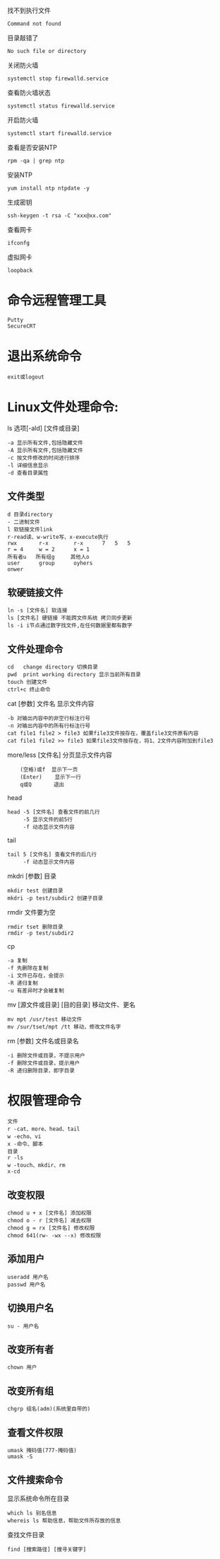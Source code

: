 找不到执行文件
```
Command not found
```

目录敲错了
```
No such file or directory
```

关闭防火墙
```
systemctl stop firewalld.service
```

查看防火墙状态
```
systemctl status firewalld.service
```

开启防火墙
```
systemctl start firewalld.service
```

查看是否安装NTP
```
rpm -qa | grep ntp
```

安装NTP
```
yum install ntp ntpdate -y
```

生成密钥
```
ssh-keygen -t rsa -C "xxx@xx.com"
```

查看网卡
```
ifconfg
```

虚拟网卡
```
loopback
```

# 命令远程管理工具
```
Putty
SecureCRT
```

# 退出系统命令
```
exit或logout
```

# Linux文件处理命令: 
ls 选项[-ald] [文件或目录]
```
-a 显示所有文件,包括隐藏文件
-A 显示所有文件,包括隐藏文件
-c 按文件修改的时间进行排序
-l 详细信息显示
-d 查看目录属性
```


## 文件类型
```
d 目录directory
- 二进制文件
l 软链接文件link
r-read读、w-write写、x-execute执行
rwx       r-x        r-x      7   5   5
r = 4     w = 2      x = 1
所有者u   所有组g     其他人o
user      group      oyhers
onwer  
```


## 软硬链接文件
```
ln -s [文件名] 软连接
ls [文件名] 硬链接 不能跨文件系统 拷贝同步更新
ls -i i节点通过数字找文件,在任何数据里都有数字
```


## 文件处理命令
```
cd   change directory 切换目录
pwd  print working directory 显示当前所有目录
touch 创建文件
ctrl+c 终止命令
```

cat [参数] 文件名  显示文件内容
```
-b 对输出内容中的非空行标注行号
-n 对输出内容中的所有行标注行号
cat file1 file2 > file3 如果file3文件按存在，覆盖file3文件原有内容
cat file1 file2 >> file3 如果file3文件按存在，将1、2文件内容附加到file3
```

more/less [文件名]   分页显示文件内容
```
    (空格)或f  显示下一页
    (Enter)    显示下一行
    q或Q       退出
```

head
```
head -5 [文件名] 查看文件的前几行
     -5 显示文件的前5行
     -f 动态显示文件内容
```

tail
```
tail 5 [文件名] 查看文件的后几行
     -f 动态显示文件内容
```

mkdri [参数] 目录
```
mkdir test 创建目录
mkdri -p test/subdir2 创建子目录
```

rmdir  文件要为空
```
rmdir tset 删除目录
rmdir -p test/subdir2
```

cp
```
-a 复制
-f 先删除在复制
-i 文件已存在，会提示
-R 递归复制
-u 有差异时才会被复制
```

mv [源文件或目录] [目的目录] 移动文件、更名
```
mv mpt /usr/test 移动文件
mv /sur/tset/mpt /tt 移动，修改文件名字
```

rm [参数] 文件名或目录名
```
-i 删除文件或目录，不提示用户
-f 删除文件或目录，提示用户
-R 递归删除目录，即字目录
```

# 权限管理命令
```
文件
r -cat、more、head、tail
w -echo、vi
x -命令、脚本
目录
r -ls
w -touch、mkdir、rm
x-cd
```

## 改变权限
```
chmod u + x [文件名] 添加权限
chmod o - r [文件名] 减去权限
chmod g = rx [文件名] 修改权限
chmod 641(rw- -wx --x) 修改权限
```

## 添加用户
```
useradd 用户名
passwd 用户名
```


## 切换用户名
```
su - 用户名
```

## 改变所有者
```
chown 用户
```

## 改变所有组
```
chgrp 组名(adm)(系统里自带的)
```

## 查看文件权限
```
umask 掩码值(777-掩码值)
umask -S
```

## 文件搜索命令
显示系统命令所在目录
```
which ls 别名信息
whereis ls 帮助信息，帮助文件所存放的信息
```

查找文件目录
```
find [搜索路径] [搜寻关键字]
```